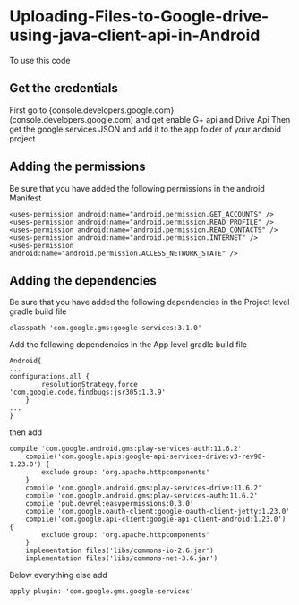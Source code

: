 # Uploading-Files-to-Google-drive-using-java-client-api-in-Android

To use this code

##  Get the credentials
First go to 
{console.developers.google.com}(console.developers.google.com)
and get enable G+ api and Drive Api
Then get the google services JSON and add it to the app folder of your android project


##  Adding the permissions 
Be sure that you have added the following permissions in the android Manifest
 
	
	<uses-permission android:name="android.permission.GET_ACCOUNTS" />
    <uses-permission android:name="android.permission.READ_PROFILE" />
    <uses-permission android:name="android.permission.READ_CONTACTS" />
    <uses-permission android:name="android.permission.INTERNET" />
    <uses-permission android:name="android.permission.ACCESS_NETWORK_STATE" />
	

	
##  Adding the dependencies
Be sure that you have added the following dependencies in the Project level gradle build file

	classpath 'com.google.gms:google-services:3.1.0'		
 
Add the following dependencies in the App level gradle build file
	
	
	Android{
	...
	configurations.all {
			resolutionStrategy.force 'com.google.code.findbugs:jsr305:1.3.9'
		}
	...
	}		
	
	
	
	
then add
	
	
	
	compile 'com.google.android.gms:play-services-auth:11.6.2'
		compile('com.google.apis:google-api-services-drive:v3-rev90-1.23.0') {
			exclude group: 'org.apache.httpcomponents'
		}
		compile 'com.google.android.gms:play-services-drive:11.6.2'
		compile 'com.google.android.gms:play-services-auth:11.6.2'
		compile 'pub.devrel:easypermissions:0.3.0'
		compile 'com.google.oauth-client:google-oauth-client-jetty:1.23.0'
		compile('com.google.api-client:google-api-client-android:1.23.0') {
			exclude group: 'org.apache.httpcomponents'
		}
		implementation files('libs/commons-io-2.6.jar')
		implementation files('libs/commons-net-3.6.jar')
	
	
	
Below everything else add
	
	
	apply plugin: 'com.google.gms.google-services'
